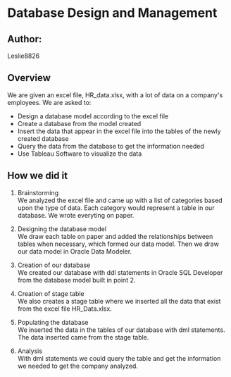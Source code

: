 # Database Design and Management

## Author: 
Leslie8826

## Overview
We are given an excel file, HR_data.xlsx, with a lot of data on a company's employees. We are asked to:
  - Design a database model according to the excel file
  - Create a database from the model created
  - Insert the data that appear in the excel file into the tables of the newly created database
  - Query the data from the database to get the information needed
  - Use Tableau Software to visualize the data

## How we did it
1. Brainstorming <br>
We analyzed the excel file and came up with a list of categories based upon the type of data. Each category would represent a table in our database. We wrote everyting on paper.

2. Designing the database model <br>
We draw each table on paper and added the relationships between tables when necessary, which formed our data model. Then we draw our data model in Oracle Data Modeler.

3. Creation of our database <br>
We created our database with ddl statements in Oracle SQL Developer from the database model built in point 2.

4. Creation of stage table <br>
We also creates a stage table where we inserted all the data that exist from the excel file HR_Data.xlsx.

5. Populating the database <br>
We inserted the data in the tables of our database with dml statements. The data inserted came from the stage table.

6. Analysis <br>
With dml statements we could query the table and get the information we needed to get the company analyzed.

